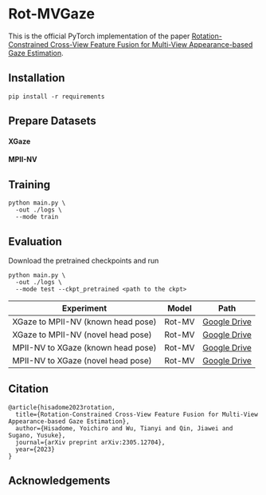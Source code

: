 # Rot-MVGaze
This is the official PyTorch implementation of the paper [Rotation-Constrained Cross-View Feature Fusion for Multi-View Appearance-based Gaze Estimation](https://arxiv.org/abs/2305.12704).

## Installation

```
pip install -r requirements
```

## Prepare Datasets

#### XGaze

#### MPII-NV


## Training


```
python main.py \
  -out ./logs \
  --mode train 
```

## Evaluation
Download the pretrained checkpoints and run

```
python main.py \
  -out ./logs \
  --mode test --ckpt_pretrained <path to the ckpt>
```

| Experiment | Model  | Path |
| - | - | - |
| XGaze to MPII-NV (known head pose) | Rot-MV | [Google Drive](https://drive.google.com/file/d/1-j3jiW3oN0Hqbzz9BC58u-VXaNjL6uqf/view?usp=sharing) |
| XGaze to MPII-NV (novel head pose) | Rot-MV | [Google Drive](https://drive.google.com/file/d/1R5oU6tYno92pke9F1Kj9zHxB1l89I5nu/view?usp=sharing) |
| MPII-NV to XGaze (known head pose) | Rot-MV | [Google Drive](https://drive.google.com/file/d/1lESAPVbKjHp1v5V6fIQxoaWdQ3Pmi--6/view?usp=sharing) |
| MPII-NV to XGaze (novel head pose) | Rot-MV | [Google Drive](https://drive.google.com/file/d/1-zqoPL53y1UuOn1qgE_9dClrfhM8HKHR/view?usp=sharing) |


## Citation
```
@article{hisadome2023rotation,
  title={Rotation-Constrained Cross-View Feature Fusion for Multi-View Appearance-based Gaze Estimation},
  author={Hisadome, Yoichiro and Wu, Tianyi and Qin, Jiawei and Sugano, Yusuke},
  journal={arXiv preprint arXiv:2305.12704},
  year={2023}
}
```
## Acknowledgements
